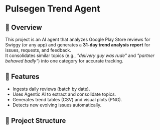 # Pulsegen Trend Agent

## 📌 Overview
This project is an AI agent that analyzes Google Play Store reviews for Swiggy (or any app) and generates a **31-day trend analysis report** for issues, requests, and feedback.  
It consolidates similar topics (e.g., *"delivery guy was rude"* and *"partner behaved badly"*) into one category for accurate tracking.

## 🚀 Features
- Ingests daily reviews (batch by date).  
- Uses Agentic AI to extract and consolidate topics.  
- Generates trend tables (CSV) and visual plots (PNG).  
- Detects new evolving issues automatically.  

## 📂 Project Structure
